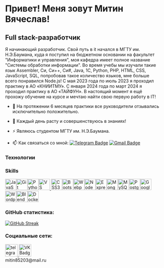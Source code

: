 Привет! Меня зовут Митин Вячеслав!
==========================================================================================================================================

Full stack-разработчик
--------------------

Я начинающий разработчик. Свой путь в it начался в МГТУ им. Н.Э.Баумана, куда я поступил на бюджетном основании на факультет "Информатики и управления", моя кафедра имеет полное название "Системы обработки информации". Во время учебы мы изучали такие язык Assembler, Си, Си++, Си#, Java, 1C, Python, PHP, HTML, CSS, JavaScript, SQL, попробовав такое количество языков, мне больше всего понравился Node.js! С мая 2023 года по июль 2023 я проходил практику в АО «КНИИТМУ». С января 2024 года по март 2024 я проходил практику в АО «ТАЙФУН». В настоящий момент я ещё прохожу обучение на курсе и мечтаю найти свою первую работу в IT!

- :telescope: На протяжении 6 месяцев практики все руководители отзывались исключительно положительно.

- :seedling: Каждый день расту и совершенствуюсь в знаниях!

- :zap: Являюсь студентом МГТУ им. Н.Э.Баумана.

- :mailbox: Как связаться со мной: [![Telegram Badge](https://img.shields.io/badge/-slavicck-blue?style=flat&logo=Telegram&logoColor=white)](https://t.me/slavicck) [![Gmail Badge](https://img.shields.io/badge/-Gmail-red?style=flat&logo=Gmail&logoColor=white)](mailto:mitin19077722@gmail.com)

### Технологии

### Skills

<p align="left">
<a href="https://developer.mozilla.org/en-US/docs/Web/JavaScript" target="_blank" rel="noreferrer"><img src="https://raw.githubusercontent.com/danielcranney/readme-generator/main/public/icons/skills/javascript-colored.svg" width="36" height="36" alt="JavaScript" /></a><a href="https://git-scm.com/" target="_blank" rel="noreferrer"><img src="https://raw.githubusercontent.com/danielcranney/readme-generator/main/public/icons/skills/git-colored.svg" width="36" height="36" alt="Git" /><a href="https://www.python.org/" target="_blank" rel="noreferrer"><img src="https://raw.githubusercontent.com/danielcranney/readme-generator/main/public/icons/skills/python-colored.svg" width="36" height="36" alt="Python" /></a><a href="https://code.visualstudio.com/" target="_blank" rel="noreferrer"><img src="https://raw.githubusercontent.com/danielcranney/readme-generator/main/public/icons/skills/visualstudiocode.svg" width="36" height="36" alt="VS Code" /></a><a href="https://developer.mozilla.org/en-US/docs/Glossary/HTML5" target="_blank" rel="noreferrer">
<img src="https://raw.githubusercontent.com/danielcranney/readme-generator/main/public/icons/skills/css3-colored.svg" width="36" height="36" alt="CSS3" /></a><a href="https://getbootstrap.com/" target="_blank" rel="noreferrer"><img src="https://raw.githubusercontent.com/danielcranney/readme-generator/main/public/icons/skills/bootstrap-colored.svg" width="36" height="36" alt="Bootstrap" /></a><a href="https://webpack.js.org/" target="_blank" rel="noreferrer"><img src="https://raw.githubusercontent.com/danielcranney/readme-generator/main/public/icons/skills/webpack-colored.svg" width="36" height="36" alt="Webpack" /></a><a href="https://nodejs.org/en/" target="_blank" rel="noreferrer"><img src="https://raw.githubusercontent.com/danielcranney/readme-generator/main/public/icons/skills/nodejs-colored.svg" width="36" height="36" alt="NodeJS" /></a><a href="https://expressjs.com/" target="_blank" rel="noreferrer"><img src="https://raw.githubusercontent.com/danielcranney/readme-generator/main/public/icons/skills/express-colored.svg" width="36" height="36" alt="Express" /></a><a href="https://www.mongodb.com/" target="_blank" rel="noreferrer"><img src="https://raw.githubusercontent.com/danielcranney/readme-generator/main/public/icons/skills/mongodb-colored.svg" width="36" height="36" alt="MongoDB" /></a><a href="https://www.mysql.com/" target="_blank" rel="noreferrer"><img src="https://raw.githubusercontent.com/danielcranney/readme-generator/main/public/icons/skills/mysql-colored.svg" width="36" height="36" alt="MySQL" /></a><a href="https://www.postgresql.org/" target="_blank" rel="noreferrer"><img src="https://raw.githubusercontent.com/danielcranney/readme-generator/main/public/icons/skills/postgresql-colored.svg" width="36" height="36" alt="PostgreSQL" /></a><a href="https://cloud.google.com/" target="_blank" rel="noreferrer"><img src="https://raw.githubusercontent.com/danielcranney/readme-generator/main/public/icons/skills/googlecloud-colored.svg" width="36" height="36" alt="Google Cloud" /></a><a href="https://wordpress.com" target="_blank" rel="noreferrer"><img src="https://raw.githubusercontent.com/danielcranney/readme-generator/main/public/icons/skills/wordpress-colored.svg" width="36" height="36" alt="Wordpress" /></a><a href="https://www.blender.org/" target="_blank" rel="noreferrer"><img src="https://raw.githubusercontent.com/danielcranney/readme-generator/main/public/icons/skills/blender-colored.svg" width="36" height="36" alt="Blender" /></a><a href="https://www.docker.com/" target="_blank" rel="noreferrer"><img src="https://raw.githubusercontent.com/danielcranney/readme-generator/main/public/icons/skills/docker-colored.svg" width="36" height="36" alt="Docker" /></a>
</p>

### GitHub статистика:
[![GitHub Streak](https://streak-stats.demolab.com?user=Slavicck&theme=whatsapp-dark2&hide_border=%D0%BB%D0%BE%D0%B6%D0%BD%D1%8B%D0%B9&locale=ru&date_format=j%20M%5B%20Y%5D&exclude_days=Sun%2CFri%2CSat&card_width=580)](https://git.io/streak-stats)<br>

### Социальные сети:

  <div id="badges">
    <a href="https://t.me/slavicck" target="_blank">
      <img src="https://cdn-icons-png.flaticon.com/512/2111/2111646.png" width="40" height="40" alt="telegram group" />
    </a>
    <a href="https://vk.com/slavicck" target="_blank">
      <img src="https://cdn-icons-png.flaticon.com/512/145/145813.png" width="40" height="40" alt="VK Badge"/>
    </a>
  </div>
mitin85203@mail.ru
